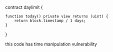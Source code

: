 contract daylimit {

    function today() private view returns (uint) {
        return block.timestamp / 1 days;
    }
}

 this code has time manipulation vulnerability